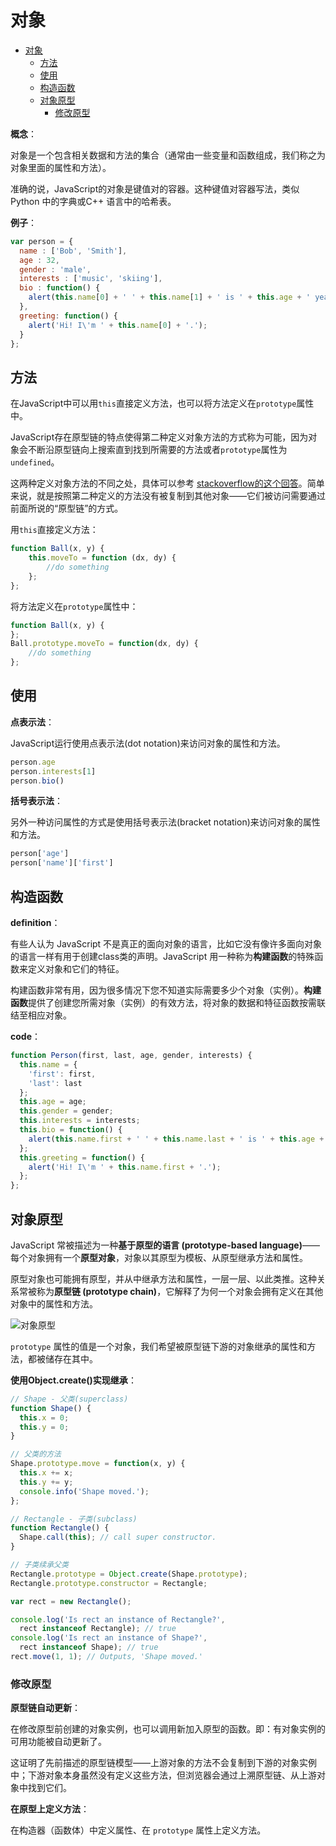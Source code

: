# 对象

- [对象](#对象)
  - [方法](#方法)
  - [使用](#使用)
  - [构造函数](#构造函数)
  - [对象原型](#对象原型)
    - [修改原型](#修改原型)

**概念**：

对象是一个包含相关数据和方法的集合（通常由一些变量和函数组成，我们称之为对象里面的属性和方法）。

准确的说，JavaScript的对象是键值对的容器。这种键值对容器写法，类似Python 中的字典或C++ 语言中的哈希表。

**例子**：

```javascript
var person = {
  name : ['Bob', 'Smith'],
  age : 32,
  gender : 'male',
  interests : ['music', 'skiing'],
  bio : function() {
    alert(this.name[0] + ' ' + this.name[1] + ' is ' + this.age + ' years old. He likes ' + this.interests[0] + ' and ' + this.interests[1] + '.');
  },
  greeting: function() {
    alert('Hi! I\'m ' + this.name[0] + '.');
  }
};
```

## 方法

在JavaScript中可以用`this`直接定义方法，也可以将方法定义在`prototype`属性中。

JavaScript存在原型链的特点使得第二种定义对象方法的方式称为可能，因为对象会不断沿原型链向上搜索直到找到所需要的方法或者`prototype`属性为`undefined`。

这两种定义对象方法的不同之处，具体可以参考 [stackoverflow的这个回答](https://stackoverflow.com/questions/310870/use-of-prototype-vs-this-in-javascript)。简单来说，就是按照第二种定义的方法没有被复制到其他对象——它们被访问需要通过前面所说的“原型链”的方式。

用`this`直接定义方法：

```javascript
function Ball(x, y) {
    this.moveTo = function (dx, dy) {
        //do something
    };
};
```

将方法定义在`prototype`属性中：

```javascript
function Ball(x, y) {
};
Ball.prototype.moveTo = function(dx, dy) {
    //do something
};
```

## 使用

**点表示法**：

JavaScript运行使用点表示法(dot notation)来访问对象的属性和方法。

```javascript
person.age
person.interests[1]
person.bio()
```

**括号表示法**：

另外一种访问属性的方式是使用括号表示法(bracket notation)来访问对象的属性和方法。

```javascript
person['age']
person['name']['first']
```

## 构造函数

**definition**：

有些人认为 JavaScript 不是真正的面向对象的语言，比如它没有像许多面向对象的语言一样有用于创建class类的声明。JavaScript 用一种称为**构建函数**的特殊函数来定义对象和它们的特征。

构建函数非常有用，因为很多情况下您不知道实际需要多少个对象（实例）。**构建函数**提供了创建您所需对象（实例）的有效方法，将对象的数据和特征函数按需联结至相应对象。

**code**：

```javascript
function Person(first, last, age, gender, interests) {
  this.name = {
    'first': first,
    'last': last
  };
  this.age = age;
  this.gender = gender;
  this.interests = interests;
  this.bio = function() {
    alert(this.name.first + ' ' + this.name.last + ' is ' + this.age + ' years old. He likes ' + this.interests[0] + ' and ' + this.interests[1] + '.');
  };
  this.greeting = function() {
    alert('Hi! I\'m ' + this.name.first + '.');
  };
};
```

## 对象原型

JavaScript 常被描述为一种**基于原型的语言 (prototype-based language)**——每个对象拥有一个**原型对象**，对象以其原型为模板、从原型继承方法和属性。

原型对象也可能拥有原型，并从中继承方法和属性，一层一层、以此类推。这种关系常被称为**原型链 (prototype chain)**，它解释了为何一个对象会拥有定义在其他对象中的属性和方法。

![对象原型](https://image-static.segmentfault.com/414/998/4149982343-58e5a767abec1_fix732)

`prototype` 属性的值是一个对象，我们希望被原型链下游的对象继承的属性和方法，都被储存在其中。

**使用Object.create()实现继承**：

```javascript
// Shape - 父类(superclass)
function Shape() {
  this.x = 0;
  this.y = 0;
}

// 父类的方法
Shape.prototype.move = function(x, y) {
  this.x += x;
  this.y += y;
  console.info('Shape moved.');
};

// Rectangle - 子类(subclass)
function Rectangle() {
  Shape.call(this); // call super constructor.
}

// 子类续承父类
Rectangle.prototype = Object.create(Shape.prototype);
Rectangle.prototype.constructor = Rectangle;

var rect = new Rectangle();

console.log('Is rect an instance of Rectangle?',
  rect instanceof Rectangle); // true
console.log('Is rect an instance of Shape?',
  rect instanceof Shape); // true
rect.move(1, 1); // Outputs, 'Shape moved.'
```

### 修改原型

**原型链自动更新**：

在修改原型前创建的对象实例，也可以调用新加入原型的函数。即：有对象实例的可用功能被自动更新了。

这证明了先前描述的原型链模型——上游对象的方法不会复制到下游的对象实例中；下游对象本身虽然没有定义这些方法，但浏览器会通过上溯原型链、从上游对象中找到它们。

**在原型上定义方法**：

在构造器（函数体）中定义属性、在 `prototype` 属性上定义方法。

